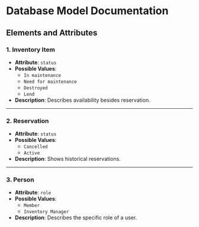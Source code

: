 # Database Model Documentation

## Elements and Attributes

### 1. **Inventory Item**
- **Attribute**: `status`
- **Possible Values**: 
  - `In maintenance`
  - `Need for maintenance`
  - `Destroyed`
  - `Lend`
- **Description**: Describes availability besides reservation.

---

### 2. **Reservation**
- **Attribute**: `status`
- **Possible Values**: 
  - `Cancelled`
  - `Active`
- **Description**: Shows historical reservations.

---

### 3. **Person**
- **Attribute**: `role`
- **Possible Values**: 
  - `Member`
  - `Inventory Manager`
- **Description**: Describes the specific role of a user.
